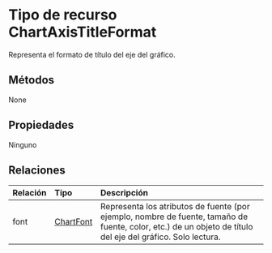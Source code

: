 # <a name="chartaxistitleformat-resource-type"></a>Tipo de recurso ChartAxisTitleFormat

Representa el formato de título del eje del gráfico.


## <a name="methods"></a>Métodos
None

## <a name="properties"></a>Propiedades
Ninguno

## <a name="relationships"></a>Relaciones
| Relación | Tipo    |Descripción|
|:---------------|:--------|:----------|
|font|[ChartFont](chartfont.md)|Representa los atributos de fuente (por ejemplo, nombre de fuente, tamaño de fuente, color, etc.) de un objeto de título del eje del gráfico. Solo lectura.|

<!-- uuid: 8fcb5dbc-d5aa-4681-8e31-b001d5168d79
2015-10-25 14:57:30 UTC -->
<!-- {
  "type": "#page.annotation",
  "description": "ChartAxisTitleFormat resource",
  "keywords": "",
  "section": "documentation",
  "tocPath": ""
}-->